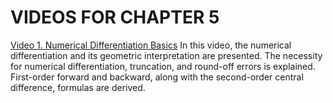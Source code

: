 #  VIDEOS FOR CHAPTER 5

[Video 1. Numerical Differentiation Basics](https://www.youtube.com/watch?v=J1E7Wo-Bn-0) In this video, the numerical differentiation and its geometric interpretation are presented. The necessity for numerical differentiation, truncation, and round-off errors is explained. First-order forward and backward, along with the second-order central difference, formulas are derived.
